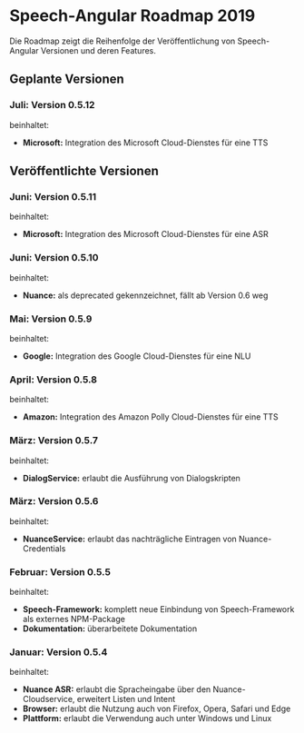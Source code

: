 # Speech-Angular Roadmap 2019

Die Roadmap zeigt die Reihenfolge der Veröffentlichung von Speech-Angular Versionen und deren Features.


## Geplante Versionen


### Juli: Version 0.5.12

beinhaltet:

* **Microsoft:** Integration des Microsoft Cloud-Dienstes für eine TTS


## Veröffentlichte Versionen


### Juni: Version 0.5.11

beinhaltet:

* **Microsoft:** Integration des Microsoft Cloud-Dienstes für eine ASR


### Juni: Version 0.5.10

beinhaltet:

* **Nuance:** als deprecated gekennzeichnet, fällt ab Version 0.6 weg


### Mai: Version 0.5.9

beinhaltet:

* **Google:** Integration des Google Cloud-Dienstes für eine NLU


### April: Version 0.5.8

beinhaltet:

* **Amazon:** Integration des Amazon Polly Cloud-Dienstes für eine TTS


### März: Version 0.5.7

beinhaltet:

* **DialogService:** erlaubt die Ausführung von Dialogskripten


### März: Version 0.5.6

beinhaltet:

* **NuanceService:** erlaubt das nachträgliche Eintragen von Nuance-Credentials


### Februar: Version 0.5.5

beinhaltet:

* **Speech-Framework:** komplett neue Einbindung von Speech-Framework als externes NPM-Package
* **Dokumentation:** überarbeitete Dokumentation


### Januar: Version 0.5.4

beinhaltet:

* **Nuance ASR:** erlaubt die Spracheingabe über den Nuance-Cloudservice, erweitert Listen und Intent
* **Browser:** erlaubt die Nutzung auch von Firefox, Opera, Safari und Edge
* **Plattform:** erlaubt die Verwendung auch unter Windows und Linux
